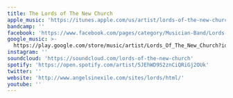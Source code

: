 ```yaml
---
title: The Lords of The New Church
apple_music: 'https://itunes.apple.com/us/artist/lords-of-the-new-church/19818872'
bandcamp: ''
facebook: 'https://www.facebook.com/pages/category/Musician-Band/Lords-of-the-New-Church-55761881991/'
google_music: >-
  https://play.google.com/store/music/artist/Lords_Of_The_New_Church?id=Azrragc72bkuhfr7djarwr3vuya
instagram: ''
soundcloud: 'https://soundcloud.com/lords-of-the-new-church'
spotify: 'https://open.spotify.com/artist/5JEhWD9S2znCiQRiGj2OUk'
twitter: ''
website: 'http://www.angelsinexile.com/sites/lords/html/'
youtube: ''
---
```

